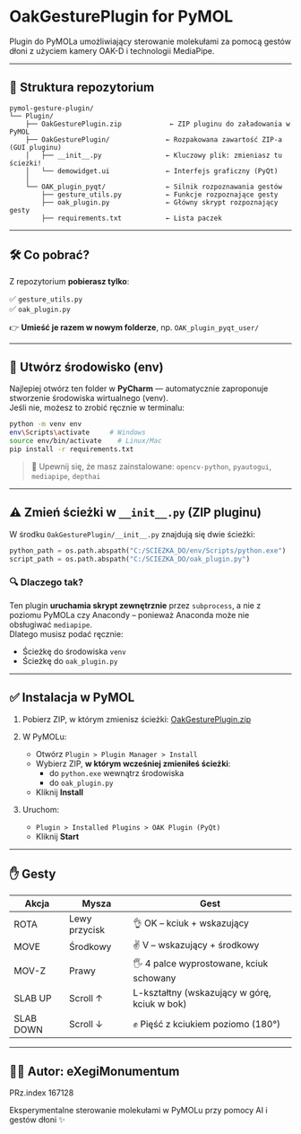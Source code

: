 
# OakGesturePlugin for PyMOL

Plugin do PyMOLa umożliwiający sterowanie molekułami za pomocą gestów dłoni z użyciem kamery OAK-D i technologii MediaPipe.  

---

## 📁 Struktura repozytorium

```
pymol-gesture-plugin/
└── Plugin/
    ├── OakGesturePlugin.zip            ← ZIP pluginu do załadowania w PyMOL
    ├── OakGesturePlugin/              ← Rozpakowana zawartość ZIP-a (GUI pluginu)
    │   ├── __init__.py                ← Kluczowy plik: zmieniasz tu ścieżki!
    │   └── demowidget.ui              ← Interfejs graficzny (PyQt)
    │
    └── OAK_plugin_pyqt/               ← Silnik rozpoznawania gestów
        ├── gesture_utils.py           ← Funkcje rozpoznające gesty
        ├── oak_plugin.py              ← Główny skrypt rozpoznający gesty
        ├── requirements.txt           ← Lista paczek   
```

---

## 🛠 Co pobrać?

Z repozytorium **pobierasz tylko**:

✅ `gesture_utils.py`  
✅ `oak_plugin.py`

👉 **Umieść je razem w nowym folderze**, np. `OAK_plugin_pyqt_user/`

---

## 🧪 Utwórz środowisko (env)

Najlepiej otwórz ten folder w **PyCharm** — automatycznie zaproponuje stworzenie środowiska wirtualnego (venv).  
Jeśli nie, możesz to zrobić ręcznie w terminalu:

```bash
python -m venv env
env\Scripts\activate     # Windows
source env/bin/activate    # Linux/Mac
pip install -r requirements.txt
```

> 📌 Upewnij się, że masz zainstalowane:
> `opencv-python`, `pyautogui`, `mediapipe`, `depthai`

---

## ⚠️ Zmień ścieżki w `__init__.py` (ZIP pluginu)

W środku `OakGesturePlugin/__init__.py` znajdują się dwie ścieżki:

```python
python_path = os.path.abspath("C:/SCIEZKA_DO/env/Scripts/python.exe")
script_path = os.path.abspath("C:/SCIEZKA_DO/oak_plugin.py")
```

### 🔍 Dlaczego tak?

Ten plugin **uruchamia skrypt zewnętrznie** przez `subprocess`, a nie z poziomu PyMOLa czy Anacondy – ponieważ Anaconda może nie obsługiwać `mediapipe`.  
Dlatego musisz podać ręcznie:

- Ścieżkę do środowiska `venv`
- Ścieżkę do `oak_plugin.py`

---

## ✅ Instalacja w PyMOL

1. Pobierz ZIP, w którym zmienisz ścieżki:
   [OakGesturePlugin.zip](https://github.com/eXegiMonumentum/pymol-gesture-plugin/raw/main/Plugin/OakGesturePlugin.zip)

2. W PyMOLu:
   - Otwórz `Plugin > Plugin Manager > Install`
   - Wybierz ZIP, **w którym wcześniej zmieniłeś ścieżki**:
     - do `python.exe` wewnątrz środowiska
     - do `oak_plugin.py`
   - Kliknij **Install**

3. Uruchom:
   - `Plugin > Installed Plugins > OAK Plugin (PyQt)`
   - Kliknij **Start**

---

## ✋ Gesty

| Akcja       | Mysza        | Gest                                                     |
|-------------|--------------|-----------------------------------------------------------|
| ROTA        | Lewy przycisk| 👌 OK – kciuk + wskazujący                               |
| MOVE        | Środkowy     | ✌️ V – wskazujący + środkowy                            |
| MOV-Z       | Prawy        | 🖐 4 palce wyprostowane, kciuk schowany                 |
| SLAB UP     | Scroll ↑     | L-kształtny (wskazujący w górę, kciuk w bok)            |
| SLAB DOWN   | Scroll ↓     | ✊ Pięść z kciukiem poziomo (180°)                      |

---

## 👨‍💻 Autor: eXegiMonumentum  
PRz.index 167128

Eksperymentalne sterowanie molekułami w PyMOLu przy pomocy AI i gestów dłoni ✨
